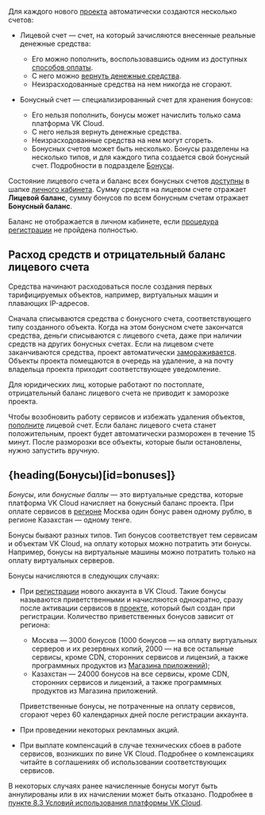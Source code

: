 Для каждого нового [проекта](/ru/tools-for-using-services/account/concepts/projects) автоматически создаются несколько счетов:

- Лицевой счет — счет, на который зачисляются внесенные реальные денежные средства:

  - Его можно пополнить, воспользовавшись одним из доступных [способов оплаты](../payment-methods).
  - С него можно [вернуть денежные средства](../../service-management/refund).
  - Неизрасходованные средства на нем никогда не сгорают.

- Бонусный счет — специализированный счет для хранения бонусов:

  - Его нельзя пополнить, бонусы может начислить только сама платформа VK Cloud.
  - С него нельзя вернуть денежные средства.
  - Неизрасходованные средства на нем могут сгореть.
  - Бонусных счетов может быть несколько. Бонусы разделены на несколько типов, и для каждого типа создается свой бонусный счет. Подробности в подразделе [Бонусы](#bonuses).

Состояние лицевого счета и баланс всех бонусных счетов [доступны](../../service-management/payment) в шапке [личного кабинета](https://msk.cloud.vk.com/app/). Сумму средств на лицевом счете отражает **Лицевой баланс**, сумму бонусов по всем бонусным счетам отражает **Бонусный баланс**.

<info>

Баланс не отображается в личном кабинете, если [процедура регистрации](/ru/intro/start/account-registration/) не пройдена полностью.

</info>

## Расход средств и отрицательный баланс лицевого счета

Средства начинают расходоваться после создания первых тарифицируемых объектов, например, виртуальных машин и плавающих IP-адресов.

Сначала списываются средства с бонусного счета, соответствующего типу созданного объекта. Когда на этом бонусном счете закончатся средства, деньги списываются с лицевого счета, даже при наличии средств на других бонусных счетах. Если на лицевом счете заканчиваются средства, проект автоматически [замораживается](/ru/tools-for-using-services/account/concepts/projects#avtomaticheskaya_zamorozka_proekta). Объекты проекта помещаются в очередь на удаление, а на почту владельца проекта приходит соответствующее уведомление.

<info>

Для юридических лиц, которые работают по постоплате, отрицательный баланс лицевого счета не приводит к заморозке проекта.

</info>

Чтобы возобновить работу сервисов и избежать удаления объектов, [пополните](../../service-management/payment#balance_charge) лицевой счет. Если баланс лицевого счета станет положительным, проект будет автоматически разморожен в течение 15 минут. После разморозки все объекты, которые были остановлены, нужно запустить вручную.

## {heading(Бонусы)[id=bonuses]}

*Бонусы*, или *бонусные баллы* — это виртуальные средства, которые платформа VK Cloud начисляет на бонусный баланс проекта. При оплате сервисов в [регионе](/ru/tools-for-using-services/account/concepts/regions) Москва один бонус равен одному рублю, в регионе Казахстан — одному тенге.

Бонусы бывают разных типов. Тип бонусов соответствует тем сервисам и объектам VK Cloud, на оплату которых можно потратить эти бонусы. Например, бонусы на виртуальные машины можно потратить только на оплату виртуальных серверов.

Бонусы начисляются в следующих случаях:

- При [регистрации](/ru/intro/start/account-registration) нового аккаунта в VK Cloud. Такие бонусы называются приветственными и начисляются однократно, сразу после активации сервисов в [проекте](/ru/tools-for-using-services/account/concepts/projects), который был создан при регистрации. Количество приветственных бонусов зависит от региона:

  - Москва — 3000 бонусов (1000 бонусов — на оплату виртуальных серверов и их резервных копий, 2000 — на все остальные сервисы, кроме CDN, сторонних сервисов и лицензий, а также программных продуктов из [Магазина приложений](https://msk.cloud.vk.com/app/services/marketplace));
  - Казахстан — 24000 бонусов на все сервисы, кроме CDN, сторонних сервисов и лицензий, а также программных продуктов из Магазина приложений.

  <err>

  Приветственные бонусы, не потраченные на оплату сервисов, сгорают через 60 календарных дней после регистрации аккаунта.

  </err>

- При проведении некоторых рекламных акций.
- При выплате компенсаций в случае технических сбоев в работе сервисов, возникших по вине VK Cloud. Подробнее о компенсациях читайте в соглашениях об использовании соответствующих сервисов.

<warn>

В некоторых случаях ранее начисленные бонусы могут быть аннулированы или в их начислении может быть отказано. Подробнее в [пункте 8.3 Условий использования платформы VK Cloud](/ru/intro/start/legal/digital-cloud/legal-terms#8_oplata_uslug_kompanii).

</warn>
